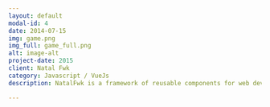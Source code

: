```yaml
---
layout: default
modal-id: 4
date: 2014-07-15
img: game.png
img_full: game_full.png
alt: image-alt
project-date: 2015
client: Natal Fwk
category: Javascript / VueJs
description: NatalFwk is a framework of reusable components for web development.

---
```


